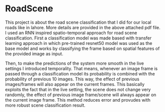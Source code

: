 # RoadScene

This project is about the road scene classification that I did for our local roads like in lahore. More details are provided in the above attached pdf file. I used an RNN inspired spatio-temporal approach for road scene classification. First a classification model was made based with transfer learning approach in which pre-trained resnet50 model was used as the base model and works by classifying the frame based on spatial features of the provided image as input.

Then, to make the predictions of the system more smooth in the live settings I introduced temporality. That means, whenever an image frame is passed through a classification model its probability is combined with the probability of previous 10 images. This way, the effect of previous images/frames will also appear on the current frames. This basically exploits the fact that in the live setting, the scene does not change very randomly, the effect of previous image frame/scene will always appear on the current image frame. This method reduces error and provudes with more robust scene classification result. 
